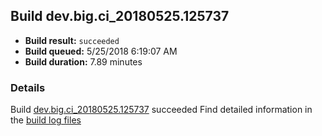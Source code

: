 ## Build dev.big.ci_20180525.125737
- **Build result:** `succeeded`
- **Build queued:** 5/25/2018 6:19:07 AM
- **Build duration:** 7.89 minutes
### Details
Build [dev.big.ci_20180525.125737](https://winappstudio.visualstudio.com/web/build.aspx?pcguid=a4ef43be-68ce-4195-a619-079b4d9834c2&builduri=vstfs%3a%2f%2f%2fBuild%2fBuild%2f25737) succeeded
Find detailed information in the [build log files](https://uwpctdiags.blob.core.windows.net/buildlogs/dev.big.ci_20180525.125737_logs.zip)
